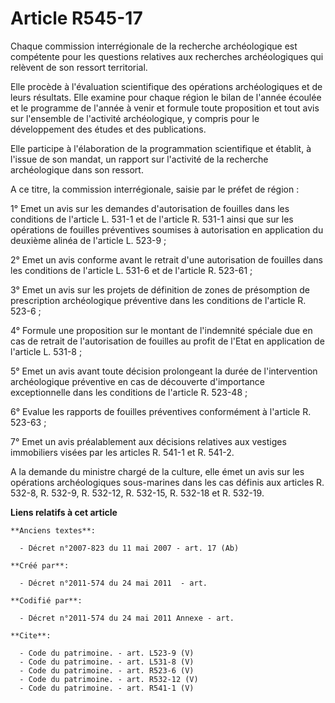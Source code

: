 # Article R545-17

Chaque commission interrégionale de la recherche archéologique est compétente pour les questions relatives aux recherches
archéologiques qui relèvent de son ressort territorial. 

Elle procède à l'évaluation scientifique des opérations archéologiques et de leurs résultats. Elle examine pour chaque région
le bilan de l'année écoulée et le programme de l'année à venir et formule toute proposition et tout avis sur l'ensemble de
l'activité archéologique, y compris pour le développement des études et des publications. 

Elle participe à l'élaboration de la programmation scientifique et établit, à l'issue de son mandat, un rapport sur
l'activité de la recherche archéologique dans son ressort. 

A ce titre, la commission interrégionale, saisie par le préfet de région : 

1° Emet un avis sur les demandes d'autorisation de fouilles dans les conditions de l'article L. 531-1 et de l'article R.
531-1 ainsi que sur les opérations de fouilles préventives soumises à autorisation en application du deuxième alinéa de
l'article L. 523-9 ; 

2° Emet un avis conforme avant le retrait d'une autorisation de fouilles dans les conditions de l'article L. 531-6 et de
l'article R. 523-61 ; 

3° Emet un avis sur les projets de définition de zones de présomption de prescription archéologique préventive dans les
conditions de l'article R. 523-6 ; 

4° Formule une proposition sur le montant de l'indemnité spéciale due en cas de retrait de l'autorisation de fouilles au
profit de l'Etat en application de l'article L. 531-8 ; 

5° Emet un avis avant toute décision prolongeant la durée de l'intervention archéologique préventive en cas de découverte
d'importance exceptionnelle dans les conditions de l'article R. 523-48 ; 

6° Evalue les rapports de fouilles préventives conformément à l'article R. 523-63 ; 

7° Emet un avis préalablement aux décisions relatives aux vestiges immobiliers visées par les articles R. 541-1 et R. 541-2. 

A la demande du ministre chargé de la culture, elle émet un avis sur les opérations archéologiques sous-marines dans les cas
définis aux articles R. 532-8, R. 532-9, R. 532-12, R. 532-15, R. 532-18 et R. 532-19.

**Liens relatifs à cet article**

	**Anciens textes**:

	  - Décret n°2007-823 du 11 mai 2007 - art. 17 (Ab)

	**Créé par**:

	  - Décret n°2011-574 du 24 mai 2011  - art.

	**Codifié par**:

	  - Décret n°2011-574 du 24 mai 2011 Annexe - art.

	**Cite**:

	  - Code du patrimoine. - art. L523-9 (V)
	  - Code du patrimoine. - art. L531-8 (V)
	  - Code du patrimoine. - art. R523-6 (V)
	  - Code du patrimoine. - art. R532-12 (V)
	  - Code du patrimoine. - art. R541-1 (V)
